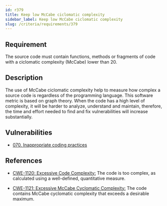 ```yaml
---
id: r379
title: Keep low McCabe ciclomatic complexity
sidebar_label: Keep low McCabe ciclomatic complexity
slug: /criteria/requirements/379
---
```


## Requirement

The source code
must contain functions, methods
or fragments of code
with a ciclomatic complexity (McCabe)
lower than 20.

## Description

The use of McCabe ciclomatic complexity
help to measure how complex a source code is
regardless of the programming language.
This software metric is based on graph theory.
When the code has a high level of complexity,
it will be harder to analyze,
understand and maintain,
therefore,
the time and effort needed
to find and fix vulnerabilities
will increase substantially.

## Vulnerabilities

- [070. Inappropriate coding practices](/criteria/vulnerabilities/070)

## References

- [CWE-1120: Excessive Code Complexity:](https://cwe.mitre.org/data/definitions/1120.html)
The code is too complex,
as calculated using a well-defined,
quantitative measure.

- [CWE-1121: Excessive McCabe Cyclomatic Complexity:](https://cwe.mitre.org/data/definitions/1121.html)
The code contains McCabe cyclomatic complexity
that exceeds a desirable maximum.
